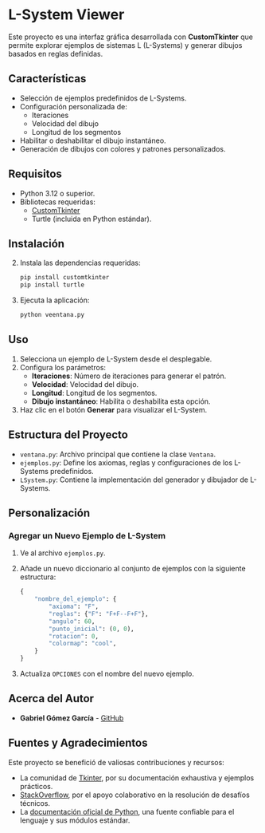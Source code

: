 # L-System Viewer

Este proyecto es una interfaz gráfica desarrollada con **CustomTkinter** que permite explorar ejemplos de sistemas L (L-Systems) y generar dibujos basados en reglas definidas.

## Características

- Selección de ejemplos predefinidos de L-Systems.
- Configuración personalizada de:
  - Iteraciones
  - Velocidad del dibujo
  - Longitud de los segmentos
- Habilitar o deshabilitar el dibujo instantáneo.
- Generación de dibujos con colores y patrones personalizados.

## Requisitos

- Python 3.12 o superior.
- Bibliotecas requeridas:
  - [CustomTkinter](https://github.com/TomSchimansky/CustomTkinter)
  - Turtle (incluida en Python estándar).

## Instalación

2. Instala las dependencias requeridas:

   ```bash
   pip install customtkinter
   pip install turtle
   ```

3. Ejecuta la aplicación:

   ```bash
   python veentana.py
   ```

## Uso

1. Selecciona un ejemplo de L-System desde el desplegable.
2. Configura los parámetros:
   - **Iteraciones**: Número de iteraciones para generar el patrón.
   - **Velocidad**: Velocidad del dibujo.
   - **Longitud**: Longitud de los segmentos.
   - **Dibujo instantáneo**: Habilita o deshabilita esta opción.
3. Haz clic en el botón **Generar** para visualizar el L-System.

## Estructura del Proyecto

- `ventana.py`: Archivo principal que contiene la clase `Ventana`.
- `ejemplos.py`: Define los axiomas, reglas y configuraciones de los L-Systems predefinidos.
- `LSystem.py`: Contiene la implementación del generador y dibujador de L-Systems.

## Personalización

### Agregar un Nuevo Ejemplo de L-System

1. Ve al archivo `ejemplos.py`.

2. Añade un nuevo diccionario al conjunto de ejemplos con la siguiente estructura:

   ```python
   {
       "nombre_del_ejemplo": {
           "axioma": "F",
           "reglas": {"F": "F+F--F+F"},
           "angulo": 60,
           "punto_inicial": (0, 0),
           "rotacion": 0,
           "colormap": "cool",
       }
   }
   ```

3. Actualiza `OPCIONES` con el nombre del nuevo ejemplo.

## Acerca del Autor

- **Gabriel Gómez García** - [GitHub](https://github.com/Gabiz053)

## Fuentes y Agradecimientos

Este proyecto se benefició de valiosas contribuciones y recursos:

- La comunidad de [Tkinter](https://wiki.python.org/moin/TkInter), por su documentación exhaustiva y ejemplos prácticos.
- [StackOverflow](https://stackoverflow.com/), por el apoyo colaborativo en la resolución de desafíos técnicos.
- La [documentación oficial de Python](https://docs.python.org/3/), una fuente confiable para el lenguaje y sus módulos estándar.

